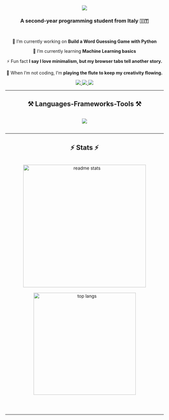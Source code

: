 <h1 align="center">
    <img src="https://readme-typing-svg.herokuapp.com/?font=Righteous&size=35&center=true&vCenter=true&width=500&height=70&duration=4000&lines=Hi+There!+👋;+I'm+Ludovica+Gatti!;" />
</h1>

<h3 align="center">A second-year programming student from Italy 🇮🇹</h3>

<br/>

<div align="center">
 
 🔭 I’m currently working on **Build a Word Guessing Game with Python**
 
 🌱 I’m currently learning **Machine Learning basics**

⚡ Fun fact **I say I love minimalism, but my browser tabs tell another story.**

📜 When I’m not coding, I’m **playing the flute to keep my creativity flowing.**

 </div>
 
<div align="center"> 
  <a href="mailto:ludovica.gatti04@gmail.com" target="_blank">
    <img src="https://img.shields.io/badge/Gmail-333333?style=for-the-badge&logo=gmail&logoColor=red" />
  </a>
  <a href="https://www.instagram.com/ludovica_gatti/" target="_blank">
    <img src="https://img.shields.io/badge/Instagram-E4405F?style=for-the-badge&logo=instagram&logoColor=white" target="_blank" />
  </a>
  <a href="https://www.linkedin.com/in/ludovica-gatti-718a95352/" target="_blank">
    <img src="https://img.shields.io/badge/Linkedin-0294FC.svg?&style=for-the-badge&logo=in&logoColor=white">        
  </a>
</div>

 <hr/>
 
<h2 align="center">⚒️ Languages-Frameworks-Tools ⚒️</h2>
<br/>
<div align="center">
    <img src="https://skillicons.dev/icons?i=vscode,visualstudio,unity,html,css,js,python,cpp,cs,blender,figma,git,mysql,php,debian,github,stackoverflow,discord&theme=dark&perline=3" />
</div>

<br/>
<hr/>

<h2 align="center">⚡ Stats ⚡</h2>
<br>

<div align=center>
<!--<a href="https://visitcount.itsvg.in">
        <img src="https://visitcount.itsvg.in/api?id=G4tten&label=Profile%20Views&color=11&icon=0&pretty=true" />
    </a>-->
    <!--![visitors](https://visitor-badge.laobi.icu/badge?page_id=G4tten.G4tten)-->
    <!--<br/><br/>-->
    <!-- <img width=390 src="https://streak-stats.demolab.com?user=G4tten&theme=midnight-purple&border_radius=10&locale=it&date_format=j%20M%5B%20Y%5D" alt="GitHub Streak" /> -->
    <!-- <img width=390 src="https://github-readme-streak-stats-G4tten.vercel.app/?user=G4tten&count_private=true&theme=midnight-purple&border_radius=10" alt="streak stats"/> -->
    <img width=390 src="https://github-readme-stats.vercel.app/api?username=G4tten&show_icons=true&theme=midnight-purple&hide_border=true" alt="readme stats" />
    <br/><br/>
    <img width=325 align="center" src="https://github-readme-stats.vercel.app/api/top-langs/?username=G4tten&layout=compact&theme=midnight-purple&hide_border=true" alt="top langs" />
</div>

<br/><br/>

<hr/>

<br/>

<!--
**G4tten/G4tten** is a ✨ _special_ ✨ repository because its `README.md` (this file) appears on your GitHub profile.

Here are some ideas to get you started:

- 🔭 I’m currently working on ...
- 🌱 I’m currently learning ...
- 👯 I’m looking to collaborate on ...
- 🤔 I’m looking for help with ...
- 💬 Ask me about ...
- 📫 How to reach me: ...
- 😄 Pronouns: ...
- ⚡ Fun fact: ...
-->
